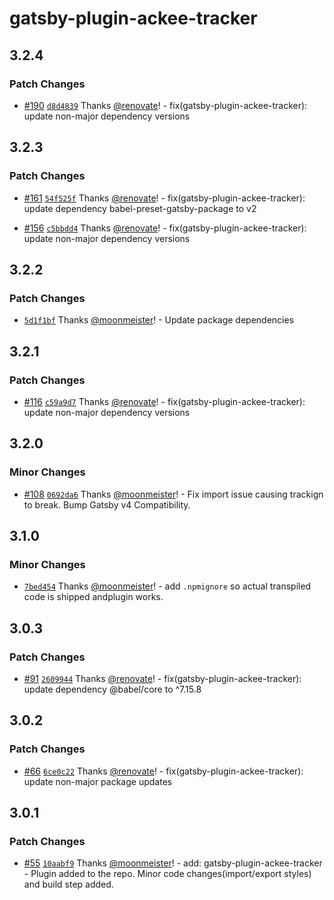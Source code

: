 # gatsby-plugin-ackee-tracker

## 3.2.4

### Patch Changes

- [#190](https://github.com/gatsby-uc/plugins/pull/190) [`d8d4839`](https://github.com/gatsby-uc/plugins/commit/d8d4839af778a01e4812969a14af9670777382f6) Thanks [@renovate](https://github.com/apps/renovate)! - fix(gatsby-plugin-ackee-tracker): update non-major dependency versions

## 3.2.3

### Patch Changes

- [#161](https://github.com/gatsby-uc/plugins/pull/161) [`54f525f`](https://github.com/gatsby-uc/plugins/commit/54f525fb22d040ac37a831b9790176c15df3bb6f) Thanks [@renovate](https://github.com/apps/renovate)! - fix(gatsby-plugin-ackee-tracker): update dependency babel-preset-gatsby-package to v2

* [#156](https://github.com/gatsby-uc/plugins/pull/156) [`c5bbdd4`](https://github.com/gatsby-uc/plugins/commit/c5bbdd4077e229a5f5109de86ace7e89ceab0c16) Thanks [@renovate](https://github.com/apps/renovate)! - fix(gatsby-plugin-ackee-tracker): update non-major dependency versions

## 3.2.2

### Patch Changes

- [`5d1f1bf`](https://github.com/gatsby-uc/plugins/commit/5d1f1bf7989c119540760dc40ae7bc4dcf822836) Thanks [@moonmeister](https://github.com/moonmeister)! - Update package dependencies

## 3.2.1

### Patch Changes

- [#116](https://github.com/gatsby-uc/plugins/pull/116) [`c59a9d7`](https://github.com/gatsby-uc/plugins/commit/c59a9d79483459555883cedb397948754492c40b) Thanks [@renovate](https://github.com/apps/renovate)! - fix(gatsby-plugin-ackee-tracker): update non-major dependency versions

## 3.2.0

### Minor Changes

- [#108](https://github.com/gatsby-uc/plugins/pull/108) [`0692da6`](https://github.com/gatsby-uc/plugins/commit/0692da6ef52f5abb27c5b2e39acec4bf859e8d1d) Thanks [@moonmeister](https://github.com/moonmeister)! - Fix import issue causing trackign to break. Bump Gatsby v4 Compatibility.

## 3.1.0

### Minor Changes

- [`7bed454`](https://github.com/gatsby-uc/plugins/commit/7bed45443e3340cb9c2a27c40ef5f260dc7b9bad) Thanks [@moonmeister](https://github.com/moonmeister)! - add `.npmignore` so actual transpiled code is shipped andplugin works.

## 3.0.3

### Patch Changes

- [#91](https://github.com/gatsby-uc/plugins/pull/91) [`2609944`](https://github.com/gatsby-uc/plugins/commit/2609944278068cb59a0fec6cdb35224956de85f4) Thanks [@renovate](https://github.com/apps/renovate)! - fix(gatsby-plugin-ackee-tracker): update dependency @babel/core to ^7.15.8

## 3.0.2

### Patch Changes

- [#66](https://github.com/gatsby-uc/plugins/pull/66) [`6ce0c22`](https://github.com/gatsby-uc/plugins/commit/6ce0c221517f096601be477375dd5f5999456126) Thanks [@renovate](https://github.com/apps/renovate)! - fix(gatsby-plugin-ackee-tracker): update non-major package updates

## 3.0.1

### Patch Changes

- [#55](https://github.com/gatsby-uc/plugins/pull/55) [`10aabf9`](https://github.com/gatsby-uc/plugins/commit/10aabf92fe3169236fe5836b825182220490459a) Thanks [@moonmeister](https://github.com/moonmeister)! - add: gatsby-plugin-ackee-tracker - Plugin added to the repo. Minor code changes(import/export styles) and build step added.
